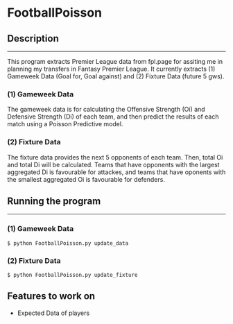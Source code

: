 # FootballPoisson

## Description

---

This program extracts Premier League data from fpl.page for assiting me in planning my transfers in Fantasy Premier League. It currently extracts (1) Gameweek Data (Goal for, Goal against) and (2) Fixture Data (future 5 gws).

### (1) Gameweek Data

The gameweek data is for calculating the Offensive Strength (Oi) and Defensive Strength (Di) of each team, and then predict the results of each match using a Poisson Predictive model.

### (2) Fixture Data

The fixture data provides the next 5 opponents of each team. Then, total Oi and total Di will be calculated. Teams that have opponents with the largest aggregated Di is favourable for attackes, and teams that have oponents with the smallest aggregated Oi is favourable for defenders.

## Running the program

---

### (1) Gameweek Data

`$ python FootballPoisson.py update_data`

### (2) Fixture Data

`$ python FootballPoisson.py update_fixture`

## Features to work on

- Expected Data of players
